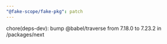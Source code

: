 ```yaml
---
"@fake-scope/fake-pkg": patch
---
```


chore(deps-dev): bump @babel/traverse from 7.18.0 to 7.23.2 in /packages/next
